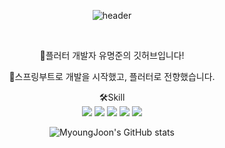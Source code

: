 
<div align="center">
  
![header](https://capsule-render.vercel.app/api?type=rounded&color=000000&text=MyoungJoon%20Yu&fontColor=FFFFFF&fontSize=55)

 
<br>

👋플러터 개발자 유명준의 깃허브입니다!

📝스프링부트로 개발을 시작했고, 플러터로 전향했습니다.

🛠Skill
<br>
  <img src="https://img.shields.io/badge/java-FC4C02?style=falt&logo=java&logoColor=white">
  <img src="https://img.shields.io/badge/springboot-6DB33F?style=falt&logo=springboot&logoColor=white"/>
  <img src="https://img.shields.io/badge/mysql-4479A1?style=falt&logo=mysql&logoColor=white"/>
  <img src="https://img.shields.io/badge/dart-0175C2?style=falt&logo=dart&logoColor=white"/>
  <img src="https://img.shields.io/badge/fluuter-02569B?style=falt&logo=fluuter&logoColor=white"/>


<div>

![MyoungJoon's GitHub stats](https://github-readme-stats.vercel.app/api?username=YMJ936&show_icons=true&theme=transparent)

</div>


